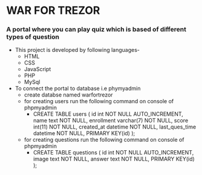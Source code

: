 # WAR FOR TREZOR
### A portal where you can play quiz which is based of different types of question
* This project is developed by following languages-
  * HTML
  * CSS
  * JavaScript
  * PHP
  * MySql
* To connect the portal to database i.e phymyadmin
  * create databse named warfortrezor
  * for creating users run the following command on console of phpmyadmin
    * CREATE TABLE users (
      id int NOT NULL AUTO_INCREMENT,
      name text NOT NULL,
      enrollment varchar(7) NOT NULL,
      score int(11) NOT NULL,
      created_at datetime NOT NULL,
      last_ques_time datetime NOT NULL,
      PRIMARY KEY(id)
      );
  * for creating questions run the following command on console of phpmyadmin
    * CREATE TABLE questions (
      id int NOT NULL AUTO_INCREMENT,
      image text NOT NULL,
      answer text NOT NULL,
      PRIMARY KEY(id)
      );
